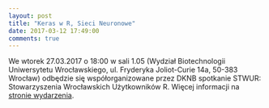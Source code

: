 ```yaml
---
layout: post
title: "Keras w R, Sieci Neuronowe"
date: 2017-03-12 17:49:00
comments: true
---
```

  
We wtorek 27.03.2017 o 18:00 w sali 1.05 (Wydział Biotechnologii Uniwersytetu Wrocławskiego, ul. Fryderyka Joliot-Curie 14a, 50-383 Wrocław) odbędzie się współorganizowane przez DKNB spotkanie STWUR: Stowarzyszenia Wrocławskich Użytkowników R. Więcej informacji na [stronie wydarzenia](https://www.facebook.com/events/1395429463936753/).

